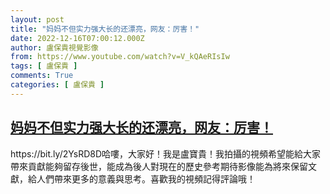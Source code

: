 ```yaml
---
layout: post
title: "妈妈不但实力强大长的还漂亮，网友：厉害！"
date: 2022-12-16T07:00:12.000Z
author: 盧保貴視覺影像
from: https://www.youtube.com/watch?v=V_kQAeRIsIw
tags: [ 盧保貴 ]
comments: True
categories: [ 盧保貴 ]
---
```

<!--1671174012000-->
[妈妈不但实力强大长的还漂亮，网友：厉害！](https://www.youtube.com/watch?v=V_kQAeRIsIw)
------

<div>
https://bit.ly/2YsRD8D哈嘍，大家好！我是盧寶貴！我拍攝的視頻希望能給大家帶來貢獻能夠留存後世，能成為後人對現在的歷史參考期待影像能為將來保留文獻，給人們帶來更多的意義與思考。喜歡我的視頻記得評論哦！
</div>
